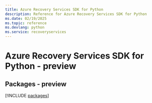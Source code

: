 ```yaml
---
title: Azure Recovery Services SDK for Python
description: Reference for Azure Recovery Services SDK for Python
ms.date: 02/19/2025
ms.topic: reference
ms.devlang: python
ms.service: recoveryservices
---
```

# Azure Recovery Services SDK for Python - preview
## Packages - preview
[!INCLUDE [packages](recovery-services-index.md)]